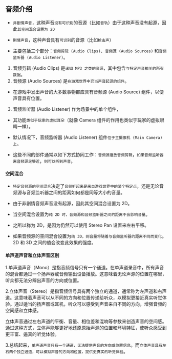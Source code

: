 ## 音频介绍
* `非剧情声音`，这种声音`没有可识别`的音源（比如`音轨`）由于这种声音没有起源，因此`其空间混合设置为 2D`
* `剧情声音`，这种声音具有`可识别`的音源（比如`枪击声`）

* 主要包括三个部分：`音频剪辑 (Audio Clips)`、`音频源 (Audio Sources)` 和`音频监听器 (Audio Listener)`。

1. 音频剪辑 (Audio Clips) 是`诸如 MP3 之类的资源`，其中包含`与特定声音相关的所有数据`。
2. 音频源 (Audio Sources) 是`在游戏世界中充当声音起源的组件`。
* 在游戏中发出声音的大多数事物都应具有音频源 (Audio Source) 组件，以便声音具有位置。
3. 音频监听器 (Audio Listener) 作为场景中的单个组件，
* 其功能`类似于玩家的虚拟耳朵`（就像 Camera 组件的作用也类似于玩家的虚拟眼睛一样）。
* 默认情况下，音频监听器 (Audio Listener) 组件`位于主摄像机 (Main Camera) 上`。

* 这些不同的部件通常以如下方式协同工作：`音频源播放音频剪辑`，`如果音频监听器离音频源足够近`，`则可以听到声音`。


#### 空间混合
* `特定音频源的空间混合`决定了`音频听起来是来自游戏世界中的某个特定点`，还是无论音频源与音频监听器之间的距离如何都是同等大小的音量。

* 由于非剧情音频声音没有起源，因此其空间混合设置为 2D。
* 当空间混合设置为`纯 2D 时，音频源和音频监听器之间的距离不会影响音量`。
* 之所以称为 2D，是因为仍然可以使用 Stereo Pan 设置来左右平移。
* 如果音频源的空间混合设置为`纯 3D，则音量将随着与音频监听器的距离不同而变化`。2D 和 3D 之间的值会改变此效果的强度。

#### 单声道声音和立体声音区别
1.单声道声音（Mono）是指音频信号只有一个通道。在单声道录音中，所有声音的混合都通过一个扬声器或音频输出设备播放。这意味着无论声源的位置在哪里，听众都无法分辨出声音的方向或位置。

2.立体声音（Stereo）是指音频信号具有两个独立的通道，通常称为左声道和右声道。这意味着声音可以从不同的方向和位置传递给听众，以模拟更接近真实听觉体验。通过适当的扬声器或耳机，听众可以感受到声音来自不同的方向，增强音频的空间感和立体感。

立体声音通过左右声道的平衡、音量、相位差和混响等参数来创造声音的空间感。通过这种方式，立体声能够更好地还原原始声源的位置和环境特征，使听众感受到更丰富、逼真的听觉体验。

3.总结起来，`单声道声音只有一个通道，无法提供声音的方向或位置信息`。而`立体声音具有左右两个独立通道，可以模拟声音的方向和位置，提供更真实的听觉体验`。



